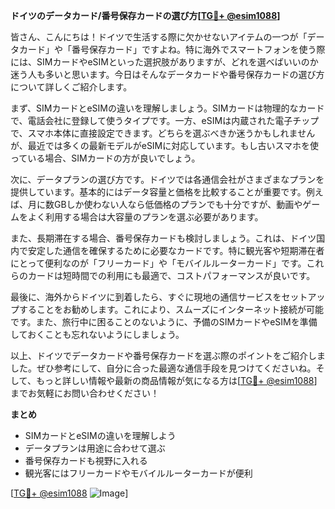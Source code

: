 **ドイツのデータカード/番号保存カードの選び方[[TG💪+ @esim1088](https://t.me/s/esim1088)]**

皆さん、こんにちは！ドイツで生活する際に欠かせないアイテムの一つが「データカード」や「番号保存カード」ですよね。特に海外でスマートフォンを使う際には、SIMカードやeSIMといった選択肢がありますが、どれを選べばいいのか迷う人も多いと思います。今日はそんなデータカードや番号保存カードの選び方について詳しくご紹介します。

まず、SIMカードとeSIMの違いを理解しましょう。SIMカードは物理的なカードで、電話会社に登録して使うタイプです。一方、eSIMは内蔵された電子チップで、スマホ本体に直接設定できます。どちらを選ぶべきか迷うかもしれませんが、最近では多くの最新モデルがeSIMに対応しています。もし古いスマホを使っている場合、SIMカードの方が良いでしょう。

次に、データプランの選び方です。ドイツでは各通信会社がさまざまなプランを提供しています。基本的にはデータ容量と価格を比較することが重要です。例えば、月に数GBしか使わない人なら低価格のプランでも十分ですが、動画やゲームをよく利用する場合は大容量のプランを選ぶ必要があります。

また、長期滞在する場合、番号保存カードも検討しましょう。これは、ドイツ国内で安定した通信を確保するために必要なカードです。特に観光客や短期滞在者にとって便利なのが「フリーカード」や「モバイルルーターカード」です。これらのカードは短時間での利用にも最適で、コストパフォーマンスが良いです。

最後に、海外からドイツに到着したら、すぐに現地の通信サービスをセットアップすることをお勧めします。これにより、スムーズにインターネット接続が可能です。また、旅行中に困ることのないように、予備のSIMカードやeSIMを準備しておくことも忘れないようにしましょう。

以上、ドイツでデータカードや番号保存カードを選ぶ際のポイントをご紹介しました。ぜひ参考にして、自分に合った最適な通信手段を見つけてくださいね。そして、もっと詳しい情報や最新の商品情報が気になる方は[[TG💪+ @esim1088](https://t.me/s/esim1088)]までお気軽にお問い合わせください！

**まとめ**
- SIMカードとeSIMの違いを理解しよう
- データプランは用途に合わせて選ぶ
- 番号保存カードも視野に入れる
- 観光客にはフリーカードやモバイルルーターカードが便利

[[TG💪+ @esim1088](https://t.me/s/esim1088) ![Image](https://i.postimg.cc/Y0z9fWf4/image.png)]